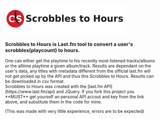 <img src="/res/readmeImg.png" align="center" height="100" >

<h3>Scrobbles to Hours is Last.fm tool to convert a user's scrobbles(playcount) to hours.</h3>
One can either get the playtime to his recently most listened tracks/albums or the alltime playtime a given album/track. Results are dependant on the user's data, any titles with metadata different from the official last.fm will not get picked up by the API and thus this Scrobbles to Hours.
Results can be downloaded in csv format.<br>
Scrobbles to Hours was created with the [last.fm API](https://www.last.fm/api) and JQuery.
If you fork this project you **MUST** get yourself an personal API accout and key from the link above, and substitute them in the code for mine.
<br>

(This was made with very little experience, errors are to be expected)
